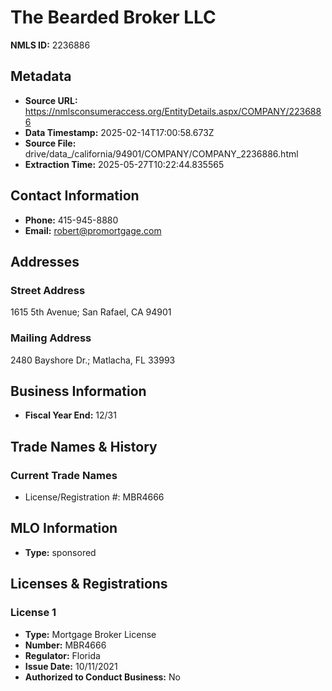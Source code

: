 # The Bearded Broker LLC

**NMLS ID:** 2236886

## Metadata
- **Source URL:** https://nmlsconsumeraccess.org/EntityDetails.aspx/COMPANY/2236886
- **Data Timestamp:** 2025-02-14T17:00:58.673Z
- **Source File:** drive/data_/california/94901/COMPANY/COMPANY_2236886.html
- **Extraction Time:** 2025-05-27T10:22:44.835565

## Contact Information
- **Phone:** 415-945-8880
- **Email:** robert@promortgage.com

## Addresses
### Street Address
1615 5th Avenue; San Rafael, CA 94901

### Mailing Address
2480 Bayshore Dr.; Matlacha, FL 33993

## Business Information
- **Fiscal Year End:** 12/31

## Trade Names & History
### Current Trade Names
- License/Registration #: MBR4666

## MLO Information
- **Type:** sponsored

## Licenses & Registrations

### License 1
- **Type:** Mortgage Broker License
- **Number:** MBR4666
- **Regulator:** Florida
- **Issue Date:** 10/11/2021
- **Authorized to Conduct Business:** No
